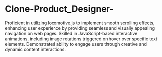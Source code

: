 # Clone-Product_Designer-
Proficient in utilizing locomotive.js to implement smooth scrolling effects, enhancing user experience by providing seamless 
and visually appealing navigation on web pages.
Skilled in JavaScript-based interactive animations, including image rotations triggered on hover over specific text elements.
Demonstrated ability to engage users through creative and dynamic content interactions.
